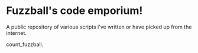 # Fuzzball's code emporium!

A public repository of various scripts i've written or have picked up from the internet. 

count_fuzzball.
